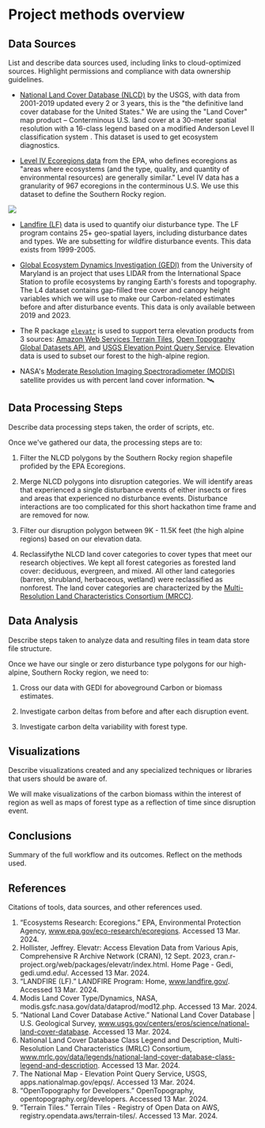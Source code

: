 # Project methods overview

## Data Sources
List and describe data sources used, including links to cloud-optimized sources. Highlight permissions and compliance with data ownership guidelines.

- [National Land Cover Database (NLCD)](https://www.usgs.gov/centers/eros/science/national-land-cover-database) by the USGS, with data from 2001-2019 updated every 2 or 3 years, this is the "the definitive land cover database for the United States." We are using the "Land Cover" map product – Conterminous U.S. land cover at a 30-meter spatial resolution with a 16-class legend based on a modified Anderson Level II classification system . This dataset is used to get ecosystem diagnostics.

- [Level IV Ecoregions data](https://www.epa.gov/eco-research/ecoregions) from the EPA, who defines ecoregions as "areas where ecosystems (and the type, quality, and quantity of environmental resources) are generally similar." Level IV data has a granularity of 967 ecoregions in the conterminous U.S. We use this dataset to define the Southern Rocky region.

![](https://www.epa.gov/sites/default/files/2015-11/eco_level_iv_us_sm.gif)

- [Landfire (LF)](https://www.landfire.gov/) data is used to quantify oiur disturbance type. The LF program contains 25+ geo-spatial layers, including disturbance dates and types. We are subsetting for wildfire disturbance events. This data exists from 1999-2005.

- [Global Ecosystem Dynamics Investigation (GEDI)](https://gedi.umd.edu/) from the University of Maryland is an project that uses LIDAR from the International Space Station to profile ecosystems by ranging Earth's forests and topography. The L4 dataset contains gap-filled tree cover and canopy height variables which we will use to make our Carbon-related estimates before and after disturbance events. This data is only available between 2019 and 2023.

- The R package [`elevatr`](https://cran.r-project.org/web/packages/elevatr/index.html) is used to support terra elevation products from 3 sources: [Amazon Web Services Terrain Tiles](https://registry.opendata.aws/terrain-tiles), [Open Topography Global Datasets API](https://opentopography.org/developers), and [USGS Elevation Point Query Service](https://apps.nationalmap.gov/epqs). Elevation data is used to subset our forest to the high-alpine region.

- NASA's [Moderate Resolution Imaging Spectroradiometer (MODIS)](https://modis.gsfc.nasa.gov/data/dataprod/mod12.php) satellite provides us with percent land cover information. 🛰️
   
## Data Processing Steps
Describe data processing steps taken, the order of scripts, etc.

Once we've gathered our data, the processing steps are to:

1. Filter the NLCD polygons by the Southern Rocky region shapefile profided by the EPA Ecoregions.

2. Merge NLCD polygons into disruption categories. We will identify areas that experienced a single disturbance events of either insects or fires and areas that experienced no disturbance events. Disturbance interactions are too complicated for this short hackathon time frame and are removed for now.

3. Filter our disruption polygon between 9K - 11.5K feet (the high alpine regions) based on our elevation data.

4. Reclassifythe NLCD land cover categories to cover types that meet our research objectives. We kept all forest categories as forested land cover: deciduous, evergreen, and mixed. All other land categories (barren, shrubland, herbaceous, wetland) were reclassified as nonforest. The land cover categories are characterized by the [Multi-Resolution Land Characteristics Consortium (MRCC)](https://www.mrlc.gov/data/legends/national-land-cover-database-class-legend-and-description). 

## Data Analysis
Describe steps taken to analyze data and resulting files in team data store file structure.

Once we have our single or zero disturbance type polygons for our high-alpine, Southern Rocky region, we need to:

1. Cross our data with GEDI for aboveground Carbon or biomass estimates.

2. Investigate carbon deltas from before and after each disruption event.

3. Investigate carbon delta variability with forest type.

## Visualizations
Describe visualizations created and any specialized techniques or libraries that users should be aware of.

We will make visualizations of the carbon biomass within the interest of region as well as maps of forest type as a reflection of time since disruption event.

## Conclusions
Summary of the full workflow and its outcomes. Reflect on the methods used.

## References
Citations of tools, data sources, and other references used.

1. “Ecosystems Research: Ecoregions.” EPA, Environmental Protection Agency, www.epa.gov/eco-research/ecoregions. Accessed 13 Mar. 2024.
2. Hollister, Jeffrey. Elevatr: Access Elevation Data from Various Apis, Comprehensive R Archive Network (CRAN), 12 Sept. 2023, cran.r-project.org/web/packages/elevatr/index.html. 
Home Page - Gedi, gedi.umd.edu/. Accessed 13 Mar. 2024. 
3. “LANDFIRE (LF).” LANDFIRE Program: Home, www.landfire.gov/. Accessed 13 Mar. 2024. 
4. Modis Land Cover Type/Dynamics, NASA, modis.gsfc.nasa.gov/data/dataprod/mod12.php. Accessed 13 Mar. 2024. 
5. “National Land Cover Database Active.” National Land Cover Database | U.S. Geological Survey, www.usgs.gov/centers/eros/science/national-land-cover-database. Accessed 13 Mar. 2024. 
6. National Land Cover Database Class Legend and Description, Multi-Resolution Land Characteristics (MRLC) Consortium, www.mrlc.gov/data/legends/national-land-cover-database-class-legend-and-description. Accessed 13 Mar. 2024. 
7. The National Map - Elevation Point Query Service, USGS, apps.nationalmap.gov/epqs/. Accessed 13 Mar. 2024. 
8. “OpenTopography for Developers.” OpenTopography, opentopography.org/developers. Accessed 13 Mar. 2024. 
9. “Terrain Tiles.” Terrain Tiles - Registry of Open Data on AWS, registry.opendata.aws/terrain-tiles/. Accessed 13 Mar. 2024. 
